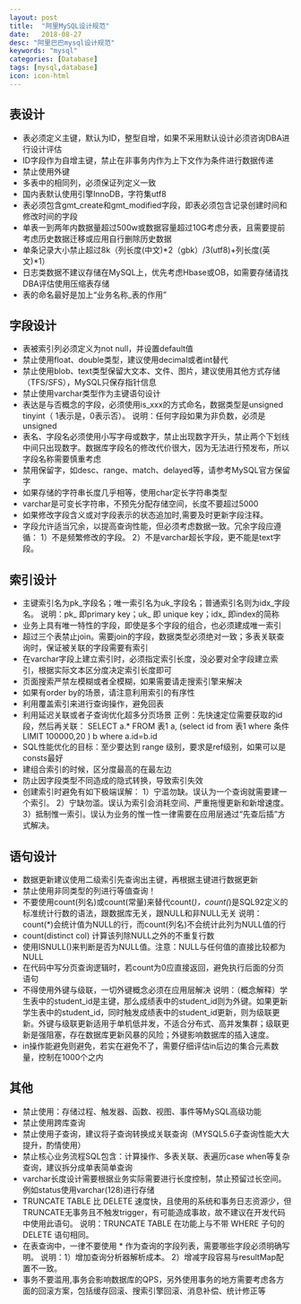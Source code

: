 ```yaml
---
layout: post
title:  "阿里MySQL设计规范"
date:   2018-08-27
desc: "阿里巴巴mysql设计规范"
keywords: "mysql"
categories: [Database]
tags: [mysql,database]
icon: icon-html
---
```


## 表设计
*  表必须定义主键，默认为ID，整型自增，如果不采用默认设计必须咨询DBA进行设计评估
*  ID字段作为自增主键，禁止在非事务内作为上下文作为条件进行数据传递
*  禁止使用外键
*  多表中的相同列，必须保证列定义一致
*  国内表默认使用引擎InnoDB，字符集utf8
*  表必须包含gmt_create和gmt_modified字段，即表必须包含记录创建时间和修改时间的字段
*  单表一到两年内数据量超过500w或数据容量超过10G考虑分表，且需要提前考虑历史数据迁移或应用自行删除历史数据
*  单条记录大小禁止超过8k（列长度(中文)*2（gbk）/3(utf8)+列长度(英文)*1）
*  日志类数据不建议存储在MySQL上，优先考虑Hbase或OB，如需要存储请找DBA评估使用压缩表存储
* 表的命名最好是加上“业务名称_表的作用”

## 字段设计
*  表被索引列必须定义为not null，并设置default值
*  禁止使用float、double类型，建议使用decimal或者int替代
*  禁止使用blob、text类型保留大文本、文件、图片，建议使用其他方式存储（TFS/SFS），MySQL只保存指针信息
*  禁止使用varchar类型作为主键语句设计
*  表达是与否概念的字段，必须使用is_xxx的方式命名，数据类型是unsigned tinyint（ 1表示是，0表示否）。 说明：任何字段如果为非负数，必须是unsigned
*  表名、字段名必须使用小写字母或数字，禁止出现数字开头，禁止两个下划线中间只出现数字。数据库字段名的修改代价很大，因为无法进行预发布，所以字段名称需要慎重考虑
*  禁用保留字，如desc、range、match、delayed等，请参考MySQL官方保留字
*  如果存储的字符串长度几乎相等，使用char定长字符串类型
*  varchar是可变长字符串，不预先分配存储空间，长度不要超过5000
*  如果修改字段含义或对字段表示的状态追加时,需要及时更新字段注释。
*  字段允许适当冗余，以提高查询性能，但必须考虑数据一致。冗余字段应遵循：
    1）不是频繁修改的字段。
    2）不是varchar超长字段，更不能是text字段。

## 索引设计
*  主键索引名为pk_字段名；唯一索引名为uk_字段名；普通索引名则为idx_字段名。 说明：pk_ 即primary key；uk_ 即 unique key；idx_ 即index的简称
*  业务上具有唯一特性的字段，即使是多个字段的组合，也必须建成唯一索引
*  超过三个表禁止join。需要join的字段，数据类型必须绝对一致；多表关联查询时，保证被关联的字段需要有索引
*  在varchar字段上建立索引时，必须指定索引长度，没必要对全字段建立索引，根据实际文本区分度决定索引长度即可
*  页面搜索严禁左模糊或者全模糊，如果需要请走搜索引擎来解决
*  如果有order by的场景，请注意利用索引的有序性
*  利用覆盖索引来进行查询操作，避免回表
*  利用延迟关联或者子查询优化超多分页场景
    正例：先快速定位需要获取的id段，然后再关联： SELECT a.* FROM 表1 a, (select id from 表1 where 条件 LIMIT 100000,20 ) b where a.id=b.id
*  SQL性能优化的目标：至少要达到 range 级别，要求是ref级别，如果可以是consts最好
*  建组合索引的时候，区分度最高的在最左边
*  防止因字段类型不同造成的隐式转换，导致索引失效
*  创建索引时避免有如下极端误解：
    1）宁滥勿缺。误认为一个查询就需要建一个索引。
    2）宁缺勿滥。误认为索引会消耗空间、严重拖慢更新和新增速度。
    3）抵制惟一索引。误认为业务的惟一性一律需要在应用层通过“先查后插”方式解决。

## 语句设计
*  数据更新建议使用二级索引先查询出主键，再根据主键进行数据更新
*  禁止使用非同类型的列进行等值查询！
*  不要使用count(列名)或count(常量)来替代count(*)，count(*)是SQL92定义的标准统计行数的语法，跟数据库无关，跟NULL和非NULL无关
    说明：count(*)会统计值为NULL的行，而count(列名)不会统计此列为NULL值的行
*  count(distinct col) 计算该列除NULL之外的不重复行数
*  使用ISNULL()来判断是否为NULL值。注意：NULL与任何值的直接比较都为NULL
*  在代码中写分页查询逻辑时，若count为0应直接返回，避免执行后面的分页语句
*  不得使用外键与级联，一切外键概念必须在应用层解决
    说明：（概念解释）学生表中的student_id是主键，那么成绩表中的student_id则为外键。如果更新学生表中的student_id，同时触发成绩表中的student_id更新，则为级联更新。外键与级联更新适用于单机低并发，不适合分布式、高并发集群；级联更新是强阻塞，存在数据库更新风暴的风险；外键影响数据库的插入速度。
*  in操作能避免则避免，若实在避免不了，需要仔细评估in后边的集合元素数量，控制在1000个之内

## 其他
*  禁止使用：存储过程、触发器、函数、视图、事件等MySQL高级功能
*  禁止使用跨库查询
*  禁止使用子查询，建议将子查询转换成关联查询（MYSQL5.6子查询性能大大提升，酌情使用）
*  禁止核心业务流程SQL包含：计算操作、多表关联、表遍历case when等复杂查询，建议拆分成单表简单查询
*  varchar长度设计需要根据业务实际需要进行长度控制，禁止预留过长空间。例如status使用varchar(128)进行存储
*   TRUNCATE TABLE 比 DELETE 速度快，且使用的系统和事务日志资源少，但TRUNCATE无事务且不触发trigger，有可能造成事故，故不建议在开发代码中使用此语句。
    说明：TRUNCATE TABLE 在功能上与不带 WHERE 子句的 DELETE 语句相同。
*  在表查询中，一律不要使用 * 作为查询的字段列表，需要哪些字段必须明确写明。
    说明：1）增加查询分析器解析成本。
         2）增减字段容易与resultMap配置不一致。
*  事务不要滥用,事务会影响数据库的QPS，另外使用事务的地方需要考虑各方面的回滚方案，包括缓存回滚、搜索引擎回滚、消息补偿、统计修正等